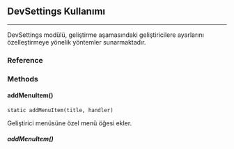 ## DevSettings Kullanımı
***
DevSettings modülü, geliştirme aşamasındaki geliştiricilere ayarlarını özelleştirmeye yönelik yöntemler sunarmaktadır.
### Reference
### Methods
#### addMenuItem()
```JS
static addMenuItem(title, handler)
```
Geliştirici menüsüne özel menü öğesi ekler.
##### addMenuItem()
